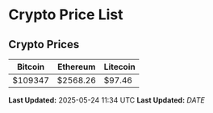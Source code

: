 # Crypto Price List

## Crypto Prices
| Bitcoin | Ethereum | Litecoin |
| ------- | -------- | -------- |
| $109347 | $2568.26 | $97.46 |
**Last Updated:** 2025-05-24 11:34 UTC
**Last Updated:** $DATE$

